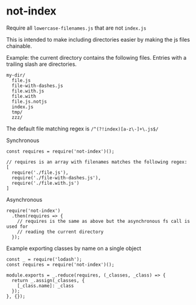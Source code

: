 # not-index
Require all `lowercase-filenames.js` that are not `index.js`

This is intended to make including directories easier by making the js files
chainable.

Example: the current directory contains the following files. Entries with a
trailing slash are directories.
```
my-dir/
  file.js
  file-with-dashes.js
  file.with.js
  file.with
  file.js.notjs
  index.js
  tmp/
  zzz/
```

The default file matching regex is `/^(?!index)[a-z\-]+\.js$/`

Synchronous
```
const requires = require('not-index')();

// requires is an array with filenames matches the following regex:
[
  require('./file.js'),
  require('./file-with-dashes.js'),
  require('./file.with.js')
]
```

Asynchronous
```
require('not-index')
  .then(requires => {
    // requires is the same as above but the asynchronous fs call is used for
    // reading the current directory
  });
```

Example exporting classes by name on a single object
```
const _ = require('lodash');
const requires = require('not-index')();

module.exports = _.reduce(requires, (_classes, _class) => {
  return _.assign(_classes, {
    [_class.name]: _class
  });
}, {});
```
